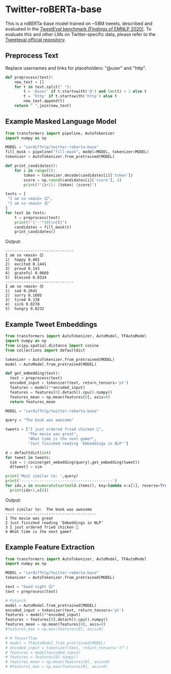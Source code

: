 # Twitter-roBERTa-base

This is a roBERTa-base model trained on ~58M tweets, described and evaluated in the [_TweetEval_ benchmark (Findings of EMNLP 2020)](https://arxiv.org/pdf/2010.12421.pdf). To evaluate this and other LMs on Twitter-specific data, please refer to the [Tweeteval official repository](https://github.com/cardiffnlp/tweeteval).

## Preprocess Text 
Replace usernames and links for placeholders: "@user" and "http".
```python
def preprocess(text):
    new_text = []
    for t in text.split(" "):
        t = '@user' if t.startswith('@') and len(t) > 1 else t
        t = 'http' if t.startswith('http') else t
        new_text.append(t)
    return " ".join(new_text)
```

## Example Masked Language Model 

```python
from transformers import pipeline, AutoTokenizer
import numpy as np

MODEL = "cardiffnlp/twitter-roberta-base"
fill_mask = pipeline("fill-mask", model=MODEL, tokenizer=MODEL)
tokenizer = AutoTokenizer.from_pretrained(MODEL)

def print_candidates():
    for i in range(5):
        token = tokenizer.decode(candidates[i]['token'])
        score = np.round(candidates[i]['score'], 4)
        print(f"{i+1}) {token} {score}")

texts = [
 "I am so <mask> 😊",
 "I am so <mask> 😢" 
]
for text in texts:
    t = preprocess(text)
    print(f"{'-'*30}\n{t}")
    candidates = fill_mask(t)
    print_candidates()
```

Output: 

```
------------------------------
I am so <mask> 😊
1)  happy 0.402
2)  excited 0.1441
3)  proud 0.143
4)  grateful 0.0669
5)  blessed 0.0334
------------------------------
I am so <mask> 😢
1)  sad 0.2641
2)  sorry 0.1605
3)  tired 0.138
4)  sick 0.0278
5)  hungry 0.0232
```

## Example Tweet Embeddings
```python
from transformers import AutoTokenizer, AutoModel, TFAutoModel
import numpy as np
from scipy.spatial.distance import cosine
from collections import defaultdict

tokenizer = AutoTokenizer.from_pretrained(MODEL)
model = AutoModel.from_pretrained(MODEL)

def get_embedding(text):
  text = preprocess(text)
  encoded_input = tokenizer(text, return_tensors='pt')
  features = model(**encoded_input)
  features = features[0].detach().cpu().numpy() 
  features_mean = np.mean(features[0], axis=0) 
  return features_mean

MODEL = "cardiffnlp/twitter-roberta-base"

query = "The book was awesome"

tweets = ["I just ordered fried chicken 🐣", 
          "The movie was great", 
          "What time is the next game?", 
          "Just finished reading 'Embeddings in NLP'"]

d = defaultdict(int)
for tweet in tweets:
  sim = 1-cosine(get_embedding(query),get_embedding(tweet))
  d[tweet] = sim

print('Most similar to: ',query)
print('----------------------------------------')
for idx,x in enumerate(sorted(d.items(), key=lambda x:x[1], reverse=True)):
  print(idx+1,x[0])
```
Output: 

```
Most similar to:  The book was awesome
----------------------------------------
1 The movie was great
2 Just finished reading 'Embeddings in NLP'
3 I just ordered fried chicken 🐣
4 What time is the next game?
```

## Example Feature Extraction 

```python
from transformers import AutoTokenizer, AutoModel, TFAutoModel
import numpy as np

MODEL = "cardiffnlp/twitter-roberta-base"
tokenizer = AutoTokenizer.from_pretrained(MODEL)

text = "Good night 😊"
text = preprocess(text)

# Pytorch
model = AutoModel.from_pretrained(MODEL)
encoded_input = tokenizer(text, return_tensors='pt')
features = model(**encoded_input)
features = features[0].detach().cpu().numpy() 
features_mean = np.mean(features[0], axis=0) 
#features_max = np.max(features[0], axis=0)

# # Tensorflow
# model = TFAutoModel.from_pretrained(MODEL)
# encoded_input = tokenizer(text, return_tensors='tf')
# features = model(encoded_input)
# features = features[0].numpy()
# features_mean = np.mean(features[0], axis=0) 
# #features_max = np.max(features[0], axis=0)

```